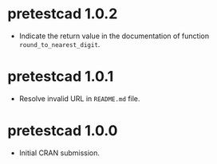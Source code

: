 # pretestcad 1.0.2

* Indicate the return value in the documentation of function `round_to_nearest_digit`.

# pretestcad 1.0.1

* Resolve invalid URL in `README.md` file.

# pretestcad 1.0.0

* Initial CRAN submission.
